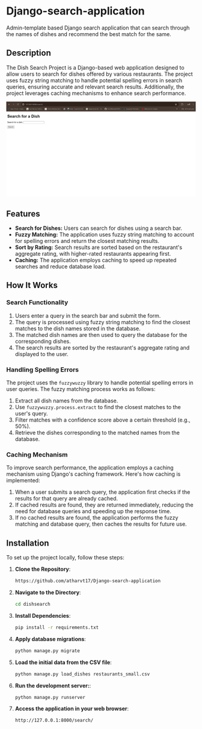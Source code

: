 # Django-search-application
Admin-template based Django search application that can search through the names of dishes and recommend the best match for the same.

## Description

The Dish Search Project is a Django-based web application designed to allow users to search for dishes offered by various restaurants. The project uses fuzzy string matching to handle potential spelling errors in search queries, ensuring accurate and relevant search results. Additionally, the project leverages caching mechanisms to enhance search performance.

![Image6](https://github.com/atharvt17/Django-search-application/blob/main/images/image6.png)

## Features

- **Search for Dishes:** Users can search for dishes using a search bar.
- **Fuzzy Matching:** The application uses fuzzy string matching to account for spelling errors and return the closest matching results.
- **Sort by Rating:** Search results are sorted based on the restaurant's aggregate rating, with higher-rated restaurants appearing first.
- **Caching:** The application employs caching to speed up repeated searches and reduce database load.

## How It Works

### Search Functionality

1. Users enter a query in the search bar and submit the form.
2. The query is processed using fuzzy string matching to find the closest matches to the dish names stored in the database.
3. The matched dish names are then used to query the database for the corresponding dishes.
4. The search results are sorted by the restaurant's aggregate rating and displayed to the user.

### Handling Spelling Errors

The project uses the `fuzzywuzzy` library to handle potential spelling errors in user queries. The fuzzy matching process works as follows:

1. Extract all dish names from the database.
2. Use `fuzzywuzzy.process.extract` to find the closest matches to the user's query.
3. Filter matches with a confidence score above a certain threshold (e.g., 50%).
4. Retrieve the dishes corresponding to the matched names from the database.

### Caching Mechanism

To improve search performance, the application employs a caching mechanism using Django's caching framework. Here's how caching is implemented:

1. When a user submits a search query, the application first checks if the results for that query are already cached.
2. If cached results are found, they are returned immediately, reducing the need for database queries and speeding up the response time.
3. If no cached results are found, the application performs the fuzzy matching and database query, then caches the results for future use.

## Installation

To set up the project locally, follow these steps:

1. **Clone the Repository**:
   ```bash
   https://github.com/atharvt17/Django-search-application
   ```
2. **Navigate to the Directory**:
   ```bash
   cd dishsearch
   ```
3. **Install Dependencies**:
   ```bash
   pip install -r requirements.txt
   ```
4. **Apply database migrations**:
   ```bash
   python manage.py migrate
   ```
5. **Load the initial data from the CSV file**:
   ```bash
   python manage.py load_dishes restaurants_small.csv
   ```
6. **Run the development server:**:
   ```bash
   python manage.py runserver
   ```
7. **Access the application in your web browser**:
   ```bash
   http://127.0.0.1:8000/search/
   ```
